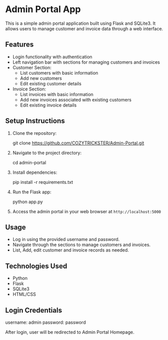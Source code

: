 # Admin Portal App

This is a simple admin portal application built using Flask and SQLite3. It allows users to manage customer and invoice data through a web interface.

## Features

- Login functionality with authentication
- Left navigation bar with sections for managing customers and invoices
- Customer Section:
  - List customers with basic information
  - Add new customers
  - Edit existing customer details
- Invoice Section:
  - List invoices with basic information
  - Add new invoices associated with existing customers
  - Edit existing invoice details

## Setup Instructions

1. Clone the repository:

    git clone https://github.com/COZYTRICKSTER/Admin-Portal.git

2. Navigate to the project directory:

    cd admin-portal
   
3. Install dependencies:

    pip install -r requirements.txt

4. Run the Flask app:

    python app.py

5. Access the admin portal in your web browser at `http://localhost:5000`

## Usage

- Log in using the provided username and password.
- Navigate through the sections to manage customers and invoices.
- List, Add, edit customer and invoice records as needed.

## Technologies Used

- Python
- Flask
- SQLite3
- HTML/CSS

## Login Credentials 

username: admin
password: password

After login, user will be redirected to Admin Portal Homepage.



